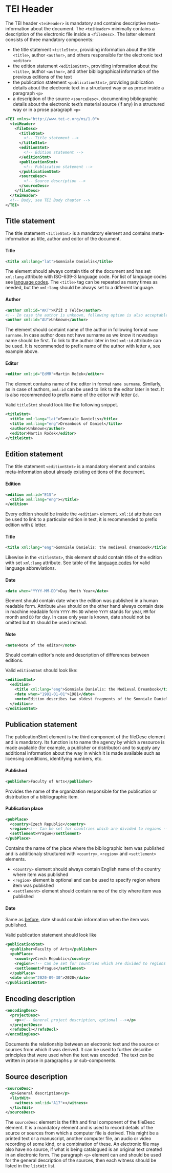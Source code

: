 # TEI Header
The TEI header `<teiHeader>` is mandatory and contains descriptive meta-information about the document. The `<teiHeader>` minimally contains a description of the electronic file inside a `<fileDesc>`. The latter element consists of three mandatory components:

+ the title statement `<titleStmt>`, providing information about the title `<title>`, author `<author>`, and others responsible for the electronic text `<editor>`
+ the edition statement `<editionStmt>`, providing information about the `<title>`, author `<author>`, and other bibliographical information of the previous editions of the text
+ the publication statement `<publicationStmt>`, providing publication details about the electronic text in a structured way or as prose inside a paragraph `<p>`
+ a description of the source `<sourceDesc>`, documenting bibliographic details about the electronic text’s material source (if any) in a structured way or in a prose paragraph `<p>`

```xml
<TEI xmlns="http://www.tei-c.org/ns/1.0">
  <teiHeader>
    <fileDesc>
      <titleStmt>
        <!-- Title statement -->
      </titleStmt>
      <editionStmt>
        <!-- Edition statement -->
      </editionStmt>
      <publicationStmt>
        <!-- Publication statement -->
      </publicationStmt>
      <sourceDesc>
        <!-- Source description -->
      </sourceDesc>
    </fileDesc>
  </teiHeader>
  <!-- Body, see TEI Body chapter -->
</TEI>
```

## Title statement
The title statement `<titleStmt>` is a mandatory element and contains meta-information as title, author and editor of the
document.

#### Title
```xml
<title xml:lang="lat">Somniale Danielis</title>
```
The element should always contain title of the document and has set `xml:lang` attribute with ISO-639-3 language code.
For list of language codes see [language codes](./language-codes.md). The `<title>` tag can be repeated as many times
as needed, but the `xml:lang` should be always set to a different language.

#### Author
```xml
<author xml:id="AKT">Kříž z Telče</author>
<!-- In case the author is unknown, following option is also acceptable -->
<author xml:id="AU">Unknown</author>
```
The element should containt name of the author in following format `name surname`. In case author does not have surname as we
know it nowadays name should be first. To link to the author later in text `xml:id` attribute can be used. It is recommended to prefix
name of the author with letter `A`, see example above.

#### Editor
```xml
<editor xml:id="EdMR">Martin Roček</editor>
```
The element contains name of the editor in format `name surname`. Similarly, as in case of authors, `xml:id` can be used
to link to the editor later in text. It is also recommended to prefix name of the editor with letter `Ed`.

Valid `titleStmt` should look like the following snippet.
```xml
<titleStmt>
  <title xml:lang="lat">Somniale Danielis</title>
  <title xml:lang="eng">Dreambook of Daniel</title>
  <author>Unknown</author>
  <editor>Martin Roček</editor>
</titleStmt>
```

## Edition statement
The title statement `<editionStmt>` is a mandatory element and contains meta-information about already existing editions
of the document.

#### Edition
```xml
<edition xml:id="E1S">
  <title xml:lang="eng"></title>
</edition>
```
Every edition should be inside the `<edition>` element. `xml:id` attribute can be used to link to a particular edition
in text, it is recommended to prefix edition with `E` letter.

#### Title
```xml
<title xml:lang="eng">Somniale Danielis: the medieval dreambook</title>
```
Likewise in the `<titleStmt>`, this element should contain title of the edition with set `xml:lang` attribute. See
table of the [language codes](./language-codes.md) for valid language abbreviations.

#### Date
```xml
<date when="YYYY-MM-DD">Day Month Year</date>
```
Element should contain date when the edition was published in a human readable form. Attribute `when` should on the other
hand always contain date in machine readable form `YYYY-MM-DD` where `YYYY` stands for year, `MM` for month and `DD` for day.
In case only year is known, date should not be omitted but `01` should be used instead.

#### Note
```xml
<note>Note of the editor</note>
```
Should contain editor's note and description of differences between editions.


Valid `editionStmt` should look like:
```xml
<editionStmt>
  <edition>
    <title xml:lang="eng">Somniale Danielis: the Medieval Dreambook</title>
    <date when="1981-01-01">1981</date>
    <note>Edition describes two oldest fragments of the Somniale Danielis</note>
  </edition>
</editionStmt>
```

## Publication statement
The publicationStmt element is the third component of the fileDesc element and is mandatory. Its function is to name the agency by which a resource is made available (for example, a publisher or distributor) and to supply any additional information about the way in which it is made available such as licensing conditions, identifying numbers, etc.

#### Published
```xml
<publisher>Faculty of Arts</publisher>
```
Provides the name of the organization responsible for the publication or distribution of a bibliographic item.

#### Publication place
```xml
<pubPlace>
  <country>Czech Republic</country>
  <region><!-- Can be set for countries which are divided to regions --></region>
  <settlement>Prague</settlement>
</pubPlace>
```
Contains the name of the place where the bibliographic item was published and is additionaly structured with `<country>`, `<region>` and `<settlement>` elements.

+ `<country>` element should always contain English name of the country where item was published
+ `<region>` element is optional and can be used to specify region where item was published
+ `<settlement>` element should contain name of the city where item was published

#### Date
Same as [before](#date), date should contain information when the item was published.

Valid publication statement should look like
```xml
<publicationStmt>
  <publisher>Faculty of Arts</publisher>
  <pubPlace>
    <country>Czech Republic</country>
    <region><!-- Can be set for countries which are divided to regions --></region>
    <settlement>Prague</settlement>
  </pubPlace>
  <date when="2020-09-30">2020</date>
</publicationStmt>
```

## Encoding description
```xml
<encodingDesc>
  <projectDesc>
    <p><!-- General project description, optional --></p>
  </projectDesc>
  <refsDecl></refsDecl>
</encodingDesc>
```
Documents the relationship between an electronic text and the source or sources from which it was derived. It can be
used to further describe principles that were used when the text was encoded. The text can be written in prose in
paragraphs `p` or sub-components.

## Source description
```xml
<sourceDesc>
  <p>General description</p>
  <listWit>
    <witness xml:id="A17"></witness>
  </listWit>
</sourceDesc>
```
The `sourceDesc` element is the fifth and final component of the fileDesc element. It is a mandatory element and is used to record details of the source or sources from which a computer file is derived. This might be a printed text or a manuscript, another computer file, an audio or video recording of some kind, or a combination of these. An electronic file may also have no source, if what is being catalogued is an original text created in an electronic form. The paragraph `<p>` element can and should be used for the general description of the sources, then each witness should be listed in the `listWit` list.



